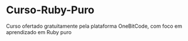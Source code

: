 # Curso-Ruby-Puro
Curso ofertado gratuitamente pela plataforma OneBitCode, com foco em aprendizado em Ruby puro

